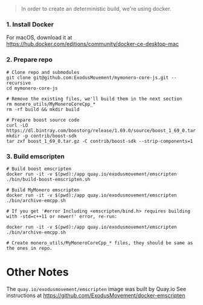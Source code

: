 > In order to create an deterministic build, we're using docker.

### 1. Install Docker

For macOS, download it at https://hub.docker.com/editions/community/docker-ce-desktop-mac

### 2. Prepare repo

```shell
# Clone repo and submodules
git clone git@github.com:ExodusMovement/mymonero-core-js.git --recursive
cd mymonero-core-js

# Remove the existing files, we'll build them in the next section
rm monero_utils/MyMoneroCoreCpp_*
rm -rf build && mkdir build

# Prepare boost source code
curl -LO https://dl.bintray.com/boostorg/release/1.69.0/source/boost_1_69_0.tar.gz
mkdir -p contrib/boost-sdk
tar zxf boost_1_69_0.tar.gz -C contrib/boost-sdk --strip-components=1
```

### 3. Build emscripten

```shell
# Build boost emscripten
docker run -it -v $(pwd):/app quay.io/exodusmovement/emscripten ./bin/build-boost-emscripten.sh

# Build MyMonero emscripten
docker run -it -v $(pwd):/app quay.io/exodusmovement/emscripten ./bin/archive-emcpp.sh

# If you get '#error Including <emscripten/bind.h> requires building with -std=c++11 or newer!' error, re-run:

docker run -it -v $(pwd):/app quay.io/exodusmovement/emscripten ./bin/archive-emcpp.sh

# Create monero_utils/MyMoneroCoreCpp_* files, they should be same as the ones in repo.
```

# Other Notes

The `quay.io/exodusmovement/emscripten` image was built by Quay.io
See instructions at https://github.com/ExodusMovement/docker-emscripten